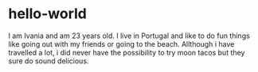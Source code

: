 # hello-world

I am Ivania and am 23 years old. 
I live in  Portugal and like to do fun things like going out with my friends or going to the beach. 
Allthough i have travelled a lot, i did never have the possibility to try moon tacos but they sure do sound delicious. 
